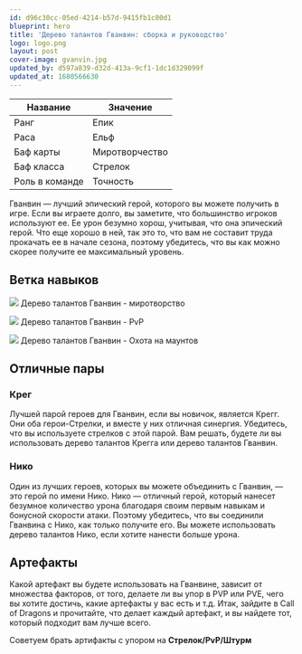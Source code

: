 ```yaml
---
id: d96c30cc-05ed-4214-b57d-9415fb1c00d1
blueprint: hero
title: 'Дерево талантов Гванвин: сборка и руководство'
logo: logo.png
layout: post
cover-image: gvanvin.jpg
updated_by: d597a839-d32d-413a-9cf1-1dc1d329099f
updated_at: 1680566630
---
```

Название  | Значение
------------- | -------------
Ранг  | Епик
Раса  | Ельф
Баф карты  | Миротворчество
Баф класса | Стрелок
Роль в команде | Точность

Гванвин — лучший эпический герой, которого вы можете получить в игре. Если вы играете долго, вы заметите, что большинство игроков используют ее. Ее урон безумно хорош, учитывая, что она эпический герой. Что еще хорошо в ней, так это то, что вам не составит труда прокачать ее в начале сезона, поэтому убедитесь, что вы как можно скорее получите ее максимальный уровень.

## Ветка навыков

![](http://127.0.0.1:8000/assets/gvinin-mir.jpg)
Дерево талантов Гванвин - миротворство

![](http://127.0.0.1:8000/assets/gvinin-pvp.jpg)
Дерево талантов Гванвин - PvP

![](http://127.0.0.1:8000/assets/gvinin-maunty.jpg)
Дерево талантов Гванвин - Охота на маунтов

## Отличные пары

### Крег
Лучшей парой героев для Гванвин, если вы новичок, является Крегг. Они оба герои-Стрелки, и вместе у них отличная синергия. Убедитесь, что вы используете стрелков с этой парой. Вам решать, будете ли вы использовать дерево талантов Крегга или дерево талантов Гванвин.

### Нико
Один из лучших героев, которых вы можете объединить с Гванвин, — это герой по имени Нико. Нико — отличный герой, который нанесет безумное количество урона благодаря своим первым навыкам и бонусной скорости атаки. Поэтому убедитесь, что вы соединили Гванвина с Нико, как только получите его. Вы можете использовать дерево талантов Нико, если хотите нанести больше урона.

## Артефакты

Какой артефакт вы будете использовать на Гванвине, зависит от множества факторов, от того, делаете ли вы упор в PVP или PVE, чего вы хотите достичь, какие артефакты у вас есть и т.д. Итак, зайдите в Call of Dragons и прочитайте, что делает каждый артефакт, и вы найдете тот, который подходит вам лучше всего.

Советуем брать артифакты с упором на **Стрелок/PvP/Штурм**